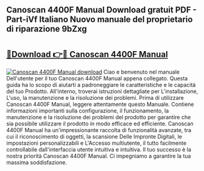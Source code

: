 ## Canoscan 4400F Manual Download gratuit PDF - Part-iVf Italiano Nuovo manuale del proprietario di riparazione 9bZxg

# <h2><a href="http://dfcr3f.blite.top/?on=Canoscan+4400F+Manual">🔗Download 👉🔴 Canoscan 4400F Manual</a></h2>

[![Canoscan 4400F Manual download](https://i.imgur.com/lujVjoI.png)](http://dfcr3f.blite.top/?on=Canoscan+4400F+Manual)
Ciao e benvenuto nel manuale Dell'utente per il tuo Canoscan 4400F Manual appena collegato. Questa guida ha lo scopo di aiutarti a padroneggiare le caratteristiche e le capacità del tuo Prodotto. All'interno, troverai istruzioni dettagliate per L'installazione, L'uso, la manutenzione e la risoluzione dei problemi. Prima di utilizzare Canoscan 4400F Manual, leggere attentamente questo Manuale. Contiene informazioni importanti sulla configurazione, il funzionamento, la manutenzione e la risoluzione dei problemi del prodotto per garantire che sia possibile utilizzare il prodotto in modo efficace ed efficiente. Canoscan 4400F Manual ha un'impressionante raccolta di funzionalità avanzate, tra cui il riconoscimento di oggetti, la scansione Delle Impronte Digitali, le impostazioni personalizzabili e L'Accesso multiutente, il tutto facilmente controllabile dall'interfaccia utente intuitiva e intuitiva. Il tuo successo è la nostra priorità Canoscan 4400F Manual. Ci impegniamo a garantire la tua massima soddisfazione.
